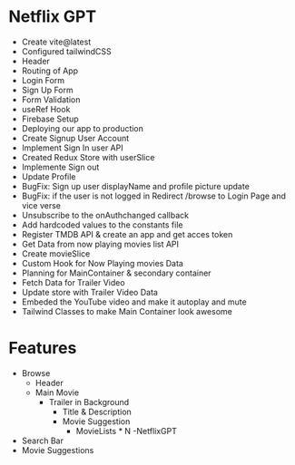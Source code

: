 # Netflix GPT

 - Create vite@latest
 - Configured tailwindCSS
 - Header
 - Routing of App
 - Login Form
 - Sign Up Form
 - Form Validation
 - useRef Hook
 - Firebase Setup
 - Deploying our app to production
 - Create Signup User Account
 - Implement Sign In user API
 - Created Redux Store with userSlice
 - Implemente Sign out
 - Update Profile
 - BugFix: Sign up user displayName and profile picture update
 - BugFix: if the user is not logged in Redirect /browse to Login Page and vice verse
 - Unsubscribe to the onAuthchanged callback
 - Add hardcoded values to the constants file
 - Register TMDB API & create an app and get acces token
 - Get Data from now playing movies list API
 - Create movieSlice
 - Custom Hook for Now Playing movies Data
 - Planning for MainContainer & secondary container
 - Fetch Data for Trailer Video
 - Update store with Trailer Video Data
 - Embeded the YouTube video and make it autoplay and mute
 - Tailwind Classes to make Main Container look awesome


 # Features
 - Browse
     - Header
     - Main Movie
        - Trailer in Background
          - Title & Description
          - Movie Suggestion
             - MovieLists * N
-NetflixGPT
 - Search Bar
 - Movie Suggestions